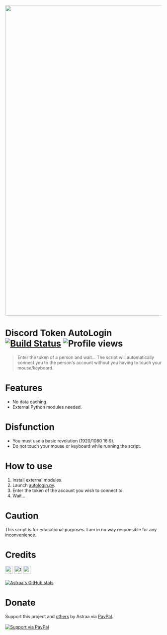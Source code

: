 <div align="center">
  <br />
  <p>
    <a href="https://github.com/AstraaDev"><img src="https://files.readme.io/d14112d-Cloudsmith-Integrations-Banner-GitHub.png" width="1000"></a>
  </p>
</div>

# Discord Token AutoLogin [![Build Status](https://img.shields.io/badge/covarage-100%25-succes)]() ![Profile views](https://gpvc.arturio.dev/AstraaDev)

> Enter the token of a person and wait... The script will automatically connect you to the person's account without you having to touch your mouse/keyboard.

# Features
 - No data caching.
 - External Python modules needed.

# Disfunction
 - You must use a basic revolution (1920/1080 16:9).
 - Do not touch your mouse or keyboard while running the script.

# How to use
 1. Install external modules.
 2. Launch [autologin.py](autologin.py).
 3. Enter the token of the account you wish to connect to.
 4. Wait...

# Caution
This script is for educational purposes. I am in no way responsible for any inconvenience.

# Credits
[<img src='https://cdn.jsdelivr.net/npm/simple-icons@3.0.1/icons/github.svg' alt='github' height='25'>](https://github.com/AstraaDev)          [<img src='https://cdn.jsdelivr.net/npm/simple-icons@3.0.1/icons/twitter.svg' alt='twitter' height='25'>](https://twitter.com/AstraaDev)          [<img src='https://cdn.jsdelivr.net/npm/simple-icons@3.0.1/icons/icloud.svg' alt='website' height='25'>](http://astraadev.club)  
<br>
[![Astraa's GitHub stats](https://github-readme-stats.vercel.app/api?username=AstraaDev)](https://github.com/AstraaDev/github-readme-stats)

# Donate
Support this project and [others](https://github.com/AstraaDev) by Astraa via [PayPal](https://www.paypal.com/).
<br>
<br>
<a href="https://www.paypal.me/fmrhrt/">
  <img alt="Support via PayPal" src="https://cdn.rawgit.com/twolfson/paypal-github-button/1.0.0/dist/button.svg"/>
</a>
